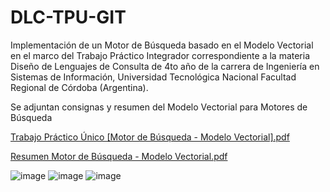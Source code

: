 # DLC-TPU-GIT

Implementación de un Motor de Búsqueda basado en el Modelo Vectorial en el marco del Trabajo Práctico Integrador correspondiente a 
la materia Diseño de Lenguajes de Consulta de 4to año
de la carrera de Ingeniería en Sistemas de Información, Universidad Tecnológica Nacional Facultad Regional de Córdoba (Argentina).

Se adjuntan consignas y resumen del Modelo Vectorial para Motores de Búsqueda

[Trabajo Práctico Único [Motor de Búsqueda - Modelo Vectorial].pdf](https://github.com/valentinogiardino/DLC-TPU-GIT/files/8758396/Trabajo.Practico.Unico.Motor.de.Busqueda.-.Modelo.Vectorial.pdf)

[Resumen Motor de Búsqueda - Modelo Vectorial.pdf](https://github.com/valentinogiardino/DLC-TPU-GIT/files/8758398/Resumen.Motor.de.Busqueda.-.Modelo.Vectorial.pdf)

![image](https://user-images.githubusercontent.com/77643678/174399786-84ac3c99-a51e-4dae-9016-9fbcce53744e.png)
![image](https://user-images.githubusercontent.com/77643678/174399842-583772f2-b868-4e5c-825f-344e693c2ea9.png)
![image](https://user-images.githubusercontent.com/77643678/174399862-bded27ce-523c-45ed-bc38-212ec7b7b76a.png)
